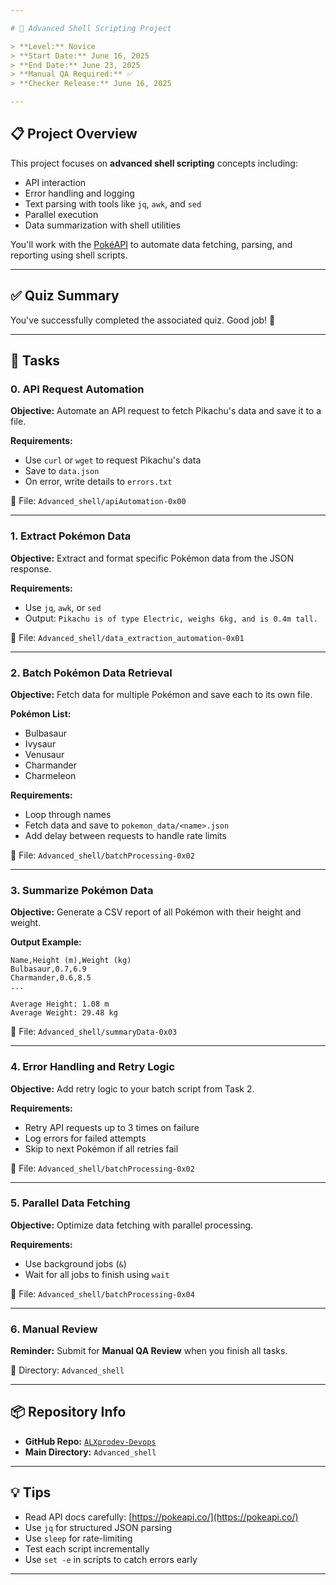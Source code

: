 ```yaml
---

# 📁 Advanced Shell Scripting Project

> **Level:** Novice
> **Start Date:** June 16, 2025
> **End Date:** June 23, 2025
> **Manual QA Required:** ✅
> **Checker Release:** June 16, 2025

---
```


## 📋 Project Overview

This project focuses on **advanced shell scripting** concepts including:

* API interaction
* Error handling and logging
* Text parsing with tools like `jq`, `awk`, and `sed`
* Parallel execution
* Data summarization with shell utilities

You'll work with the [PokéAPI](https://pokeapi.co/) to automate data fetching, parsing, and reporting using shell scripts.

---

## ✅ Quiz Summary

You've successfully completed the associated quiz. Good job! 🎉

---

## 📂 Tasks

### 0. API Request Automation

**Objective:**
Automate an API request to fetch Pikachu's data and save it to a file.

**Requirements:**

* Use `curl` or `wget` to request Pikachu's data
* Save to `data.json`
* On error, write details to `errors.txt`

📁 File: `Advanced_shell/apiAutomation-0x00`

---

### 1. Extract Pokémon Data

**Objective:**
Extract and format specific Pokémon data from the JSON response.

**Requirements:**

* Use `jq`, `awk`, or `sed`
* Output:
  `Pikachu is of type Electric, weighs 6kg, and is 0.4m tall.`

📁 File: `Advanced_shell/data_extraction_automation-0x01`

---

### 2. Batch Pokémon Data Retrieval

**Objective:**
Fetch data for multiple Pokémon and save each to its own file.

**Pokémon List:**

* Bulbasaur
* Ivysaur
* Venusaur
* Charmander
* Charmeleon

**Requirements:**

* Loop through names
* Fetch data and save to `pokemon_data/<name>.json`
* Add delay between requests to handle rate limits

📁 File: `Advanced_shell/batchProcessing-0x02`

---

### 3. Summarize Pokémon Data

**Objective:**
Generate a CSV report of all Pokémon with their height and weight.

**Output Example:**

```
Name,Height (m),Weight (kg)
Bulbasaur,0.7,6.9
Charmander,0.6,8.5
...

Average Height: 1.08 m
Average Weight: 29.48 kg
```

📁 File: `Advanced_shell/summaryData-0x03`

---

### 4. Error Handling and Retry Logic

**Objective:**
Add retry logic to your batch script from Task 2.

**Requirements:**

* Retry API requests up to 3 times on failure
* Log errors for failed attempts
* Skip to next Pokémon if all retries fail

📁 File: `Advanced_shell/batchProcessing-0x02`

---

### 5. Parallel Data Fetching

**Objective:**
Optimize data fetching with parallel processing.

**Requirements:**

* Use background jobs (`&`)
* Wait for all jobs to finish using `wait`

📁 File: `Advanced_shell/batchProcessing-0x04`

---

### 6. Manual Review

**Reminder:**
Submit for **Manual QA Review** when you finish all tasks.

📁 Directory: `Advanced_shell`

---

## 📦 Repository Info

* **GitHub Repo:** [`ALXprodev-Devops`](https://github.com/ALXprodev-Devops)
* **Main Directory:** `Advanced_shell`

---

## 💡 Tips

* Read API docs carefully: [https://pokeapi.co/](https://pokeapi.co/)
* Use `jq` for structured JSON parsing
* Use `sleep` for rate-limiting
* Test each script incrementally
* Use `set -e` in scripts to catch errors early

---

